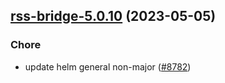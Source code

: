 

## [rss-bridge-5.0.10](https://github.com/truecharts/charts/compare/rss-bridge-5.0.9...rss-bridge-5.0.10) (2023-05-05)

### Chore

- update helm general non-major ([#8782](https://github.com/truecharts/charts/issues/8782))
  
  